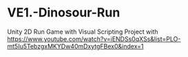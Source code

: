 # VE1.-Dinosour-Run
Unity 2D Run Game with Visual Scripting Project with https://www.youtube.com/watch?v=iENDSs0qXSs&list=PLO-mt5Iu5TebzgxMKYDw40mDxytgFBex0&index=1
